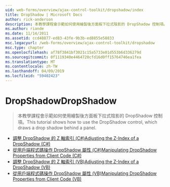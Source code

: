 ```yaml
---
uid: web-forms/overview/ajax-control-toolkit/dropshadow/index
title: DropShadow | Microsoft Docs
author: rick-anderson
description: 本教學課程會示範如何使用繪製後方面板下拉式陰影的 DropShadow 控制項。
ms.author: riande
ms.date: 11/14/2011
ms.assetid: ccd48877-ed83-43fe-9b3b-ed8855e58833
msc.legacyurl: /web-forms/overview/ajax-control-toolkit/dropshadow
msc.type: chapter
ms.openlocfilehash: af78f3841bf3021c15a5733e01d553b6d336279d
ms.sourcegitcommit: 0f1119340e4464720cfd16d0ff15764746ea1fea
ms.translationtype: MT
ms.contentlocale: zh-TW
ms.lasthandoff: 04/09/2019
ms.locfileid: "59402423"
---
```

# <a name="dropshadow"></a><span data-ttu-id="30ab9-103">DropShadow</span><span class="sxs-lookup"><span data-stu-id="30ab9-103">DropShadow</span></span>

> <span data-ttu-id="30ab9-104">本教學課程會示範如何使用繪製後方面板下拉式陰影的 DropShadow 控制項。</span><span class="sxs-lookup"><span data-stu-id="30ab9-104">This tutorial shows how to use the DropShadow control, which draws a drop shadow behind a panel.</span></span>


- [<span data-ttu-id="30ab9-105">調整 DropShadow 的 Z 軸索引 (C#)</span><span class="sxs-lookup"><span data-stu-id="30ab9-105">Adjusting the Z-Index of a DropShadow (C#)</span></span>](adjusting-the-z-index-of-a-dropshadow-cs.md)
- [<span data-ttu-id="30ab9-106">從用戶端程式碼操作 DropShadow 屬性 (C#)</span><span class="sxs-lookup"><span data-stu-id="30ab9-106">Manipulating DropShadow Properties from Client Code (C#)</span></span>](manipulating-dropshadow-properties-from-client-code-cs.md)
- [<span data-ttu-id="30ab9-107">調整 DropShadow 的 Z 軸索引 (VB)</span><span class="sxs-lookup"><span data-stu-id="30ab9-107">Adjusting the Z-Index of a DropShadow (VB)</span></span>](adjusting-the-z-index-of-a-dropshadow-vb.md)
- [<span data-ttu-id="30ab9-108">從用戶端程式碼操作 DropShadow 屬性 (VB)</span><span class="sxs-lookup"><span data-stu-id="30ab9-108">Manipulating DropShadow Properties from Client Code (VB)</span></span>](manipulating-dropshadow-properties-from-client-code-vb.md)
